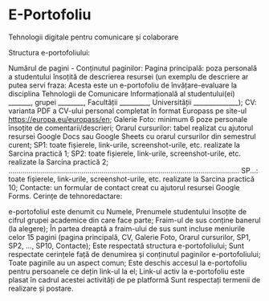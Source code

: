 # E-Portofoliu
Tehnologii digitale pentru comunicare și colaborare


Structura e-portofoliului:

Numărul de pagini - 
Conținutul paginilor:
Pagina principală: poza personală a studentului însoțită de descrierea resursei (un exemplu de descriere ar putea servi fraza: Acesta este un e-portofoliu de învățare-evaluare la disciplina Tehnologii de Comunicare Informațională al studentului(ei) _______, grupei ________, Facultății _________, Universității ______________);
CV: varianta PDF a CV-ului personal completat în format Europass pe site-ul https://europa.eu/europass/en;
Galerie Foto: minimum 6 poze personale însoțite de comentarii/descrieri;
Orarul cursurilor: tabel realizat cu ajutorul resursei Google Docs sau Google Sheets cu orarul cursurilor din semestrul curent;
SP1: toate fișierele, link-urile, screenshot-urile, etc. realizate la Sarcina practică 1;
SP2: toate fișierele, link-urile, screenshot-urile, etc. realizate la Sarcina practică 2;
..................................................................................................................
SP...: toate fișierele, link-urile, screenshot-urile, etc. realizate la Sarcina practică 10;
Contacte: un formular de contact creat cu ajutorul resursei Google Forms.
Cerințe de tehnoredactare:

e-portofoliul este denumit cu Numele, Prenumele studentului însoțite de cifrul grupei academice din care face parte;
Fraim-ul de sus conține banerul (la alegere);
În partea dreaptă a fraim-ului de sus sunt incluse meniurile celor 15 pagini (pagina principală, CV, Galerie Foto, Orarul cursurilor, SP1, SP2, ..., SP10, Contacte);
Este respectată structura e-portofoliului;
Sunt respectate cerințele față de denumirea și conținutul paginilor e-portofoliului;
Toate paginile au un aspect comun;
Este deschis accesul la e-portofoliu pentru persoanele ce dețin link-ul la el;
Link-ul activ la e-portofoliu este plasat în cadrul acestei activități de pe platformă
Sunt respectați termenii de realizare și postare.
